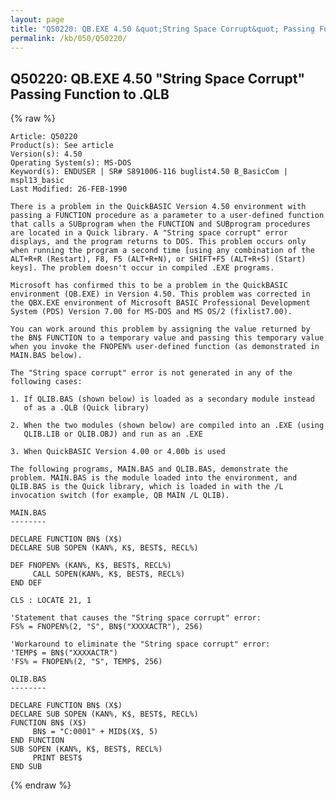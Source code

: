 ```yaml
---
layout: page
title: "Q50220: QB.EXE 4.50 &quot;String Space Corrupt&quot; Passing Function to .QLB"
permalink: /kb/050/Q50220/
---
```


## Q50220: QB.EXE 4.50 &quot;String Space Corrupt&quot; Passing Function to .QLB

{% raw %}

	Article: Q50220
	Product(s): See article
	Version(s): 4.50
	Operating System(s): MS-DOS
	Keyword(s): ENDUSER | SR# S891006-116 buglist4.50 B_BasicCom | mspl13_basic
	Last Modified: 26-FEB-1990
	
	There is a problem in the QuickBASIC Version 4.50 environment with
	passing a FUNCTION procedure as a parameter to a user-defined function
	that calls a SUBprogram when the FUNCTION and SUBprogram procedures
	are located in a Quick library. A "String space corrupt" error
	displays, and the program returns to DOS. This problem occurs only
	when running the program a second time [using any combination of the
	ALT+R+R (Restart), F8, F5 (ALT+R+N), or SHIFT+F5 (ALT+R+S) (Start)
	keys]. The problem doesn't occur in compiled .EXE programs.
	
	Microsoft has confirmed this to be a problem in the QuickBASIC
	environment (QB.EXE) in Version 4.50. This problem was corrected in
	the QBX.EXE environment of Microsoft BASIC Professional Development
	System (PDS) Version 7.00 for MS-DOS and MS OS/2 (fixlist7.00).
	
	You can work around this problem by assigning the value returned by
	the BN$ FUNCTION to a temporary value and passing this temporary value
	when you invoke the FNOPEN% user-defined function (as demonstrated in
	MAIN.BAS below).
	
	The "String space corrupt" error is not generated in any of the
	following cases:
	
	1. If QLIB.BAS (shown below) is loaded as a secondary module instead
	   of as a .QLB (Quick library)
	
	2. When the two modules (shown below) are compiled into an .EXE (using
	   QLIB.LIB or QLIB.OBJ) and run as an .EXE
	
	3. When QuickBASIC Version 4.00 or 4.00b is used
	
	The following programs, MAIN.BAS and QLIB.BAS, demonstrate the
	problem. MAIN.BAS is the module loaded into the environment, and
	QLIB.BAS is the Quick library, which is loaded in with the /L
	invocation switch (for example, QB MAIN /L QLIB).
	
	MAIN.BAS
	--------
	
	DECLARE FUNCTION BN$ (X$)
	DECLARE SUB SOPEN (KAN%, K$, BEST$, RECL%)
	
	DEF FNOPEN% (KAN%, K$, BEST$, RECL%)
	     CALL SOPEN(KAN%, K$, BEST$, RECL%)
	END DEF
	
	CLS : LOCATE 21, 1
	
	'Statement that causes the "String space corrupt" error:
	FS% = FNOPEN%(2, "S", BN$("XXXXACTR"), 256)
	
	'Workaround to eliminate the "String space corrupt" error:
	'TEMP$ = BN$("XXXXACTR")
	'FS% = FNOPEN%(2, "S", TEMP$, 256)
	
	QLIB.BAS
	--------
	
	DECLARE FUNCTION BN$ (X$)
	DECLARE SUB SOPEN (KAN%, K$, BEST$, RECL%)
	FUNCTION BN$ (X$)
	     BN$ = "C:0001" + MID$(X$, 5)
	END FUNCTION
	SUB SOPEN (KAN%, K$, BEST$, RECL%)
	     PRINT BEST$
	END SUB

{% endraw %}
